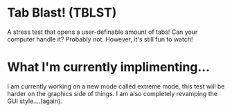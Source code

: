 # Tab Blast! (TBLST)
A stress test that opens a user-definable amount of tabs! Can your computer handle it? Probably not. However, it's still fun to watch!


# What I'm currently implimenting...
I am currently working on a new mode called extreme mode, this test will be harder on the graphics side of things. I am also completely revamping the GUI style....(again).
